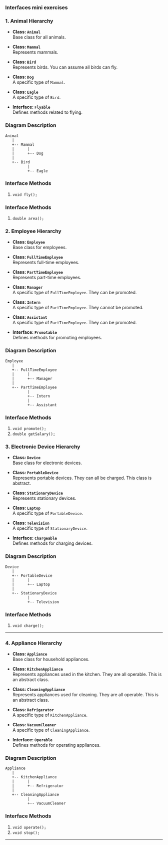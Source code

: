 ### Interfaces mini exercises

### 1. Animal Hierarchy

- **Class: `Animal`**  
  Base class for all animals.

- **Class: `Mammal`**  
  Represents mammals.

- **Class: `Bird`**  
  Represents birds. You can assume all birds can fly.

- **Class: `Dog`**  
  A specific type of `Mammal`.

- **Class: `Eagle`**  
  A specific type of `Bird`.

- **Interface: `Flyable`**  
  Defines methods related to flying.

### Diagram Description

```
Animal
   |
   +-- Mammal
   |      |
   |      +-- Dog
   |
   +-- Bird
          |
          +-- Eagle
```

### Interface Methods

1. `void fly();`

### Interface Methods

1. `double area();`


### 2. Employee Hierarchy

- **Class: `Employee`**  
  Base class for employees.

- **Class: `FullTimeEmployee`**  
  Represents full-time employees. 

- **Class: `PartTimeEmployee`**  
  Represents part-time employees.

- **Class: `Manager`**  
  A specific type of `FullTimeEmployee`. They can be promoted.

- **Class: `Intern`**  
  A specific type of `PartTimeEmployee`. They cannot be promoted.

- **Class: `Assistant`**  
  A specific type of `PartTimeEmployee`. They can be promoted.

- **Interface: `Promotable`**  
  Defines methods for promoting employees.

### Diagram Description

```
Employee
   |
   +-- FullTimeEmployee
   |      |
   |      +-- Manager
   |
   +-- PartTimeEmployee
          |
          +-- Intern
          |
          +-- Assistant
```

### Interface Methods

1. `void promote();`
2. `double getSalary();`


### 3. Electronic Device Hierarchy

- **Class: `Device`**  
  Base class for electronic devices.

- **Class: `PortableDevice`**  
  Represents portable devices. They can all be charged. This class is abstract.

- **Class: `StationaryDevice`**  
  Represents stationary devices.

- **Class: `Laptop`**  
  A specific type of `PortableDevice`.

- **Class: `Television`**  
  A specific type of `StationaryDevice`.

- **Interface: `Chargeable`**  
  Defines methods for charging devices.

### Diagram Description

```
Device
   |
   +-- PortableDevice
   |      |
   |      +-- Laptop
   |
   +-- StationaryDevice
          |
          +-- Television
```

### Interface Methods

1. `void charge();`


---


### 4. Appliance Hierarchy

- **Class: `Appliance`**  
  Base class for household appliances.

- **Class: `KitchenAppliance`**  
  Represents appliances used in the kitchen. They are all operable. This is an abstract class.

- **Class: `CleaningAppliance`**  
  Represents appliances used for cleaning. They are all operable. This is an abstract class.

- **Class: `Refrigerator`**  
  A specific type of `KitchenAppliance`.

- **Class: `VacuumCleaner`**  
  A specific type of `CleaningAppliance`.

- **Interface: `Operable`**  
  Defines methods for operating appliances.

### Diagram Description

```
Appliance
   |
   +-- KitchenAppliance
   |      |
   |      +-- Refrigerator
   |
   +-- CleaningAppliance
          |
          +-- VacuumCleaner
```

### Interface Methods

1. `void operate();`
2. `void stop();`

---
